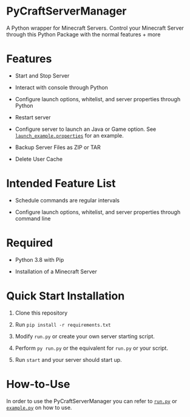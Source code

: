 # PyCraftServerManager

A Python wrapper for Minecraft Servers. Control your Minecraft Server through this Python Package with the normal features + more

# Features

* Start and Stop Server

* Interact with console through Python

* Configure launch options, whitelist, and server properties through Python

* Restart server

* Configure server to launch an Java or Game option. See [`launch_example.properties`](launch_example.properties) for an example.

* Backup Server Files as ZIP or TAR

* Delete User Cache

# Intended Feature List

* Schedule commands are regular intervals

* Configure launch options, whitelist, and server properties through command line

# Required

* Python 3.8 with Pip

* Installation of a Minecraft Server

# Quick Start Installation

1. Clone this repository

1. Run `pip install -r requirements.txt`

1. Modify `run.py` or create your own server starting script.

1. Perform `py run.py` or the equivalent for `run.py` or your script.

1. Run `start` and your server should start up.

# How-to-Use

In order to use the PyCraftServerManager you can refer to [`run.py`](run.py) or [`example.py`](example.py) on how to use.